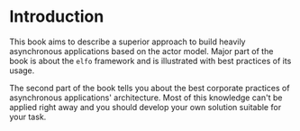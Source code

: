 # Introduction

This book aims to describe a superior approach to build heavily asynchronous applications based on the actor model.
Major part of the book is about the `elfo` framework and is illustrated with best practices of its usage.

The second part of the book tells you about the best corporate practices of asynchronous applications' architecture.
Most of this knowledge can't be applied right away and you should develop your own solution suitable for your task.
